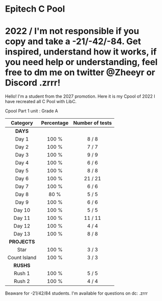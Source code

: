 # Epitech C Pool
# 2022 / I'm not responsible if you copy and take a -21/-42/-84. Get inspired, understand how it works, if you need help or understanding, feel free to dm me on twitter @Zheeyr or Discord .zrrr!
Hello! I'm a student from the 2027 promotion. Here it is my Cpool of 2022 
I have recreated all C Pool with LibC. 

Cpool Part 1 unit : Grade A

|   Category   | Percentage | Number of tests |
|:------------:|:----------:|:---------------:|
|     **DAYS**     |            |                 |
|     Day 1    |   100 %    |      8 / 8        |
|     Day 2    |    100 %   |      7 / 7      |
|     Day 3    |     100 %   |      9 / 9      |
|     Day 4    |     100 %   |      6 / 6      |
|     Day 5    |     100 %   |      8 / 8      |
|     Day 6    |     100 %   |      21 / 21    |
|     Day 7    |    100 %    |      6 / 6      |
|     Day 8    |     80 %   |      5 / 5      |
|     Day 9    |   100 %     |      6 / 6      |
|    Day 10    |     100 %   |      5 / 5     |
|    Day 11    |     100 %    |      11 / 11     |
|    Day 12    |     100 %    |      4 / 4      |
|    Day 13    |    100 %    |      8 / 8      |
|   **PROJECTS**   |            |                 |
|   Star       |    100 %   |      3 / 3      |
| Count Island |    100 %    |     3 / 3      |
|     **RUSHS**    |            |                 |
|    Rush 1    |    100 %   |      5 / 5      |
|    Rush 2    |    100 %    |      4 / 4      |

Beaware for -21/42/84 students. I'm available for questions on dc: .zrrr
